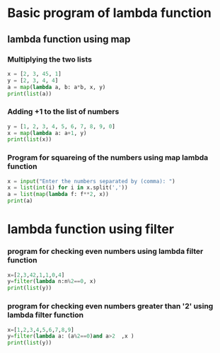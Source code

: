 # Basic program of lambda function

## lambda function using map

### Multiplying the two lists

```python
x = [2, 3, 45, 1]
y = [2, 3, 4, 4]
a = map(lambda a, b: a*b, x, y)
print(list(a))
```


### Adding +1 to the list of numbers

```python
y = [1, 2, 3, 4, 5, 6, 7, 8, 9, 0]
x = map(lambda a: a+1, y)
print(list(x))
```


### Program for squareing of the numbers using map lambda function

```python
x = input("Enter the numbers separated by (comma): ")
x = list(int(i) for i in x.split(','))
a = list(map(lambda f: f**2, x))
print(a)
```

# lambda function using filter

### program for checking even numbers using lambda filter function

```python
x=[2,3,42,1,1,0,4]
y=filter(lambda n:n%2==0, x)
print(list(y))
```

### program for checking even numbers greater than '2'  using lambda filter function

```python
x=[1,2,3,4,5,6,7,8,9]
y=filter(lambda a: (a%2==0)and a>2  ,x )
print(list(y))
```
